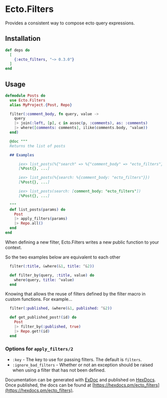 # Ecto.Filters

Provides a consistent way to compose ecto query expressions.

## Installation

```elixir
def deps do
  [
    {:ecto_filters, "~> 0.3.0"}
  ]
end
```

## Usage

```elixir
defmodule Posts do
  use Ecto.Filters
  alias MyProject.{Post, Repo}

  filter(:comment_body, fn query, value ->
    query
    |> join(:left, [p], c in assoc(p, :comments), as: :comments)
    |> where([comments: comments], ilike(comments.body, ^value))
  end)

  @doc """
  Returns the list of posts

  ## Examples

      iex> list_posts(%{"search" => %{"comment_body" => "ecto_filters"}})
      [%Post{}, ...]

      iex> list_posts(%{search: %{comment_body: "ecto_filters"}})
      [%Post{}, ...]

      iex> list_posts(search: [comment_body: "ecto_filters"])
      [%Post{}, ...]

  """
  def list_posts(params) do
    Post
    |> apply_filters(params)
    |> Repo.all()
  end
end
```

When defining a new filter, Ecto.Filters writes a new public function to your context.

So the two examples below are equivalent to each other

```elixir
  filter(:title, &where(&1, title: ^&2))

  def filter_by(query, :title, value) do
    where(query, title: ^value)
  end
```

Knowing that allows the reuse of filters defined by the filter macro in custom functions. For example...

```elixir
  filter(:published, &where(&1, published: ^&2))

  def get_published_post!(id) do
    Post
    |> filter_by(:published, true)
    |> Repo.get!(id)
  end
```

### Options for `apply_filters/2`

- `:key` - The key to use for passing filters. The default is `filters`.
- `:ignore_bad_filters` - Whether or not an exception should be raised when using a
  filter that has not been defined.

Documentation can be generated with [ExDoc](https://github.com/elixir-lang/ex_doc)
and published on [HexDocs](https://hexdocs.pm). Once published, the docs can
be found at [https://hexdocs.pm/ecto_filters](https://hexdocs.pm/ecto_filters).
